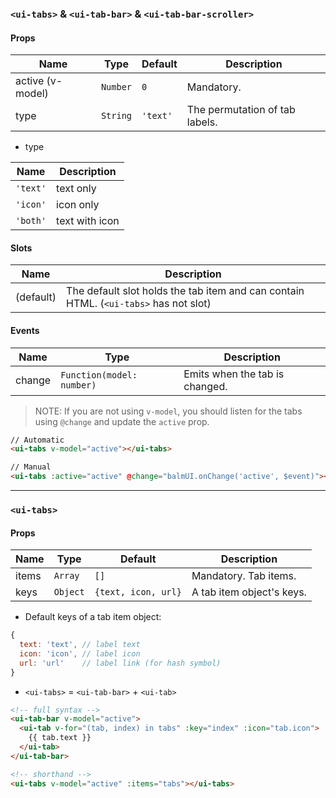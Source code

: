 ### `<ui-tabs>` & `<ui-tab-bar>` & `<ui-tab-bar-scroller>`

#### Props

| Name             | Type     | Default  | Description                    |
| ---------------- | -------- | -------- | ------------------------------ |
| active (v-model) | `Number` | `0`      | Mandatory.                     |
| type             | `String` | `'text'` | The permutation of tab labels. |

- type

| Name     | Description    |
| -------- | -------------- |
| `'text'` | text only      |
| `'icon'` | icon only      |
| `'both'` | text with icon |

#### Slots

| Name      | Description                                                                          |
| --------- | ------------------------------------------------------------------------------------ |
| (default) | The default slot holds the tab item and can contain HTML. (`<ui-tabs>` has not slot) |

#### Events

| Name   | Type                      | Description                    |
| ------ | ------------------------- | ------------------------------ |
| change | `Function(model: number)` | Emits when the tab is changed. |

> NOTE: If you are not using `v-model`, you should listen for the tabs using `@change` and update the `active` prop.

```html
// Automatic
<ui-tabs v-model="active"></ui-tabs>

// Manual
<ui-tabs :active="active" @change="balmUI.onChange('active', $event)"></ui-tabs>
```

---

### `<ui-tabs>`

#### Props

| Name  | Type     | Default             | Description               |
| ----- | -------- | ------------------- | ------------------------- |
| items | `Array`  | `[]`                | Mandatory. Tab items.     |
| keys  | `Object` | `{text, icon, url}` | A tab item object's keys. |

- Default keys of a tab item object:

```js
{
  text: 'text', // label text
  icon: 'icon', // label icon
  url: 'url'    // label link (for hash symbol)
}
```

- `<ui-tabs>` = `<ui-tab-bar>` + `<ui-tab>`

```html
<!-- full syntax -->
<ui-tab-bar v-model="active">
  <ui-tab v-for="(tab, index) in tabs" :key="index" :icon="tab.icon">
    {{ tab.text }}
  </ui-tab>
</ui-tab-bar>

<!-- shorthand -->
<ui-tabs v-model="active" :items="tabs"></ui-tabs>
```
